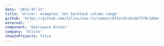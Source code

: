 ```yaml
---
date: '2022-07-13'
title: 'driver: examples: Set backtack column range'
github: 'https://github.com/Xilinx/aie-rt/commit/8f42c9cc6c6b7378c169ec49f4ddc8ac9a59129b'
external: ''
component: 'Userspace driver'
company: 'Xilinx'
showInProjects: false
---
```

